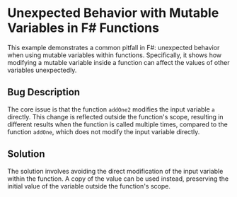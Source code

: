 # Unexpected Behavior with Mutable Variables in F# Functions

This example demonstrates a common pitfall in F#: unexpected behavior when using mutable variables within functions.  Specifically, it shows how modifying a mutable variable inside a function can affect the values of other variables unexpectedly.

## Bug Description
The core issue is that the function `addOne2` modifies the input variable `a` directly. This change is reflected outside the function's scope, resulting in different results when the function is called multiple times, compared to the function `addOne`, which does not modify the input variable directly.

## Solution
The solution involves avoiding the direct modification of the input variable within the function.  A copy of the value can be used instead, preserving the initial value of the variable outside the function's scope.
